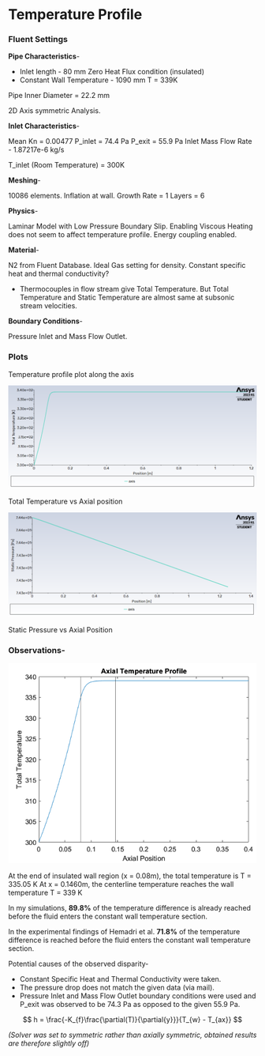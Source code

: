 # Temperature Profile

### Fluent Settings

**Pipe Characteristics**-

- Inlet length - 80 mm
Zero Heat Flux condition (insulated)
- Constant Wall Temperature - 1090 mm
T = 339K

Pipe Inner Diameter = 22.2 mm

2D Axis symmetric Analysis.

**Inlet Characteristics**-

Mean Kn = 0.00477
P_inlet = 74.4 Pa
P_exit = 55.9 Pa
Inlet Mass Flow Rate - 1.87217e-6 kg/s

T_inlet (Room Temperature) = 300K

**Meshing**-

10086 elements. Inflation at wall.
Growth Rate = 1
Layers = 6

**************Physics**************-

Laminar Model with Low Pressure Boundary Slip. Enabling Viscous Heating does not seem to affect temperature profile.
Energy coupling enabled.

******Material******-

N2 from Fluent Database.
Ideal Gas setting for density. Constant specific heat and thermal conductivity?

- Thermocouples in flow stream give Total Temperature. But Total Temperature and Static Temperature are almost same at subsonic stream velocities.

**************************************Boundary Conditions**************************************-

Pressure Inlet and Mass Flow Outlet.

### **************Plots**************

Temperature profile plot along the axis

![Total Temperature vs Axial position](images/Untitled%204.png)

Total Temperature vs Axial position

![Static Pressure vs Axial Position](images/Untitled%205.png)

Static Pressure vs Axial Position

### **Observations**-

![Untitled](images/Untitled%206.png)

At the end of insulated wall region (x = 0.08m), the total temperature is T = 335.05 K
At x = 0.1460m, the centerline temperature reaches the wall temperature T = 339 K

In my simulations, **89.8%** of the temperature difference is already reached before the fluid enters the constant wall temperature section.

In the experimental findings of Hemadri et al. **71.8%** of the temperature difference is reached before the fluid enters the constant wall temperature section.

Potential causes of the observed disparity-
- Constant Specific Heat and Thermal Conductivity were taken.
- The pressure drop does not match the given data (via mail). 
- Pressure Inlet and Mass Flow Outlet boundary conditions were used and P_exit was observed to be 74.3 Pa as opposed to the given 55.9 Pa.

$$
h = \frac{-K_{f}\frac{\partial(T)}{\partial{y}}}{T_{w} - T_{ax}}
$$

*(Solver was set to symmetric rather than axially symmetric, obtained results are therefore slightly off)*